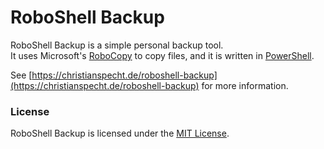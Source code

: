 # RoboShell Backup

RoboShell Backup is a simple personal backup tool.  
It uses Microsoft's [RoboCopy](https://en.wikipedia.org/wiki/Robocopy) to copy files, and it is written in [PowerShell](https://en.wikipedia.org/wiki/PowerShell).

See [https://christianspecht.de/roboshell-backup](https://christianspecht.de/roboshell-backup) for more information.

### License

RoboShell Backup is licensed under the [MIT License](https://christianspecht.de/roboshell-backup/#license).

